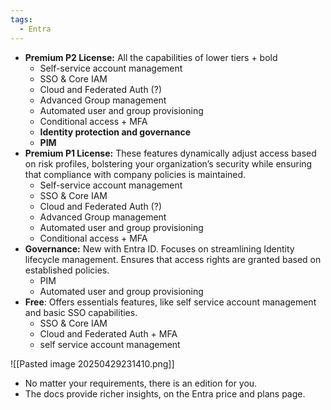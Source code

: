 ```yaml
---
tags:
  - Entra
---
```

- **Premium P2 License:** 
  All the capabilities of lower tiers + bold
	- Self-service account management
	- SSO & Core IAM
	- Cloud and Federated Auth (?)
	- Advanced Group management
	- Automated user and group provisioning
	- Conditional access + MFA
	- **Identity protection and governance**
	- **PIM**
-  **Premium P1 License:** 
  These features dynamically adjust access based on risk profiles, bolstering your organization’s security while ensuring that compliance with company policies is maintained.
	-  Self-service account management
	-  SSO & Core IAM
	-  Cloud and Federated Auth (?)
	-  Advanced Group management
	-  Automated user and group provisioning
	-  Conditional access + MFA
- **Governance:**
  New with Entra ID. Focuses on streamlining Identity lifecycle management. Ensures that access rights are granted based on established policies.
  - PIM
  - Automated user and group provisioning
- **Free**:
  Offers essentials features, like self service account management and basic SSO capabilities.
	- SSO & Core IAM
	- Cloud and Federated Auth + MFA
	- self service account management

![[Pasted image 20250429231410.png]]

- No matter your requirements, there is an edition for you.
- The docs provide richer insights, on the Entra price and plans page.